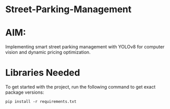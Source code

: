 # Street-Parking-Management
<h1>AIM:</h1>
Implementing smart street parking management with YOLOv8 for computer vision and dynamic pricing optimization.

<h1>Libraries Needed</h1>

To get started with the project, run the following command to get exact package versions:
```
pip install -r requirements.txt
```

